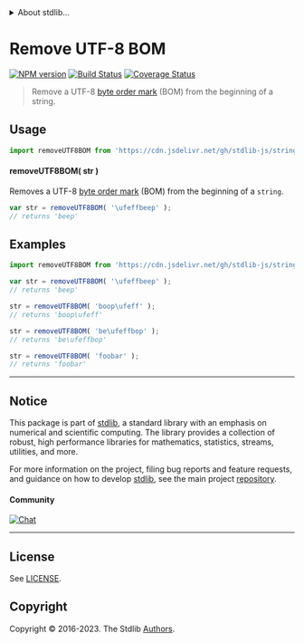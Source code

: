 <!--

@license Apache-2.0

Copyright (c) 2018 The Stdlib Authors.

Licensed under the Apache License, Version 2.0 (the "License");
you may not use this file except in compliance with the License.
You may obtain a copy of the License at

   http://www.apache.org/licenses/LICENSE-2.0

Unless required by applicable law or agreed to in writing, software
distributed under the License is distributed on an "AS IS" BASIS,
WITHOUT WARRANTIES OR CONDITIONS OF ANY KIND, either express or implied.
See the License for the specific language governing permissions and
limitations under the License.

-->


<details>
  <summary>
    About stdlib...
  </summary>
  <p>We believe in a future in which the web is a preferred environment for numerical computation. To help realize this future, we've built stdlib. stdlib is a standard library, with an emphasis on numerical and scientific computation, written in JavaScript (and C) for execution in browsers and in Node.js.</p>
  <p>The library is fully decomposable, being architected in such a way that you can swap out and mix and match APIs and functionality to cater to your exact preferences and use cases.</p>
  <p>When you use stdlib, you can be absolutely certain that you are using the most thorough, rigorous, well-written, studied, documented, tested, measured, and high-quality code out there.</p>
  <p>To join us in bringing numerical computing to the web, get started by checking us out on <a href="https://github.com/stdlib-js/stdlib">GitHub</a>, and please consider <a href="https://opencollective.com/stdlib">financially supporting stdlib</a>. We greatly appreciate your continued support!</p>
</details>

# Remove UTF-8 BOM

[![NPM version][npm-image]][npm-url] [![Build Status][test-image]][test-url] [![Coverage Status][coverage-image]][coverage-url] <!-- [![dependencies][dependencies-image]][dependencies-url] -->

> Remove a UTF-8 [byte order mark][bom] (BOM) from the beginning of a string.

<section class="intro">

</section>

<!-- /.intro -->



<section class="usage">

## Usage

```javascript
import removeUTF8BOM from 'https://cdn.jsdelivr.net/gh/stdlib-js/string-remove-utf8-bom@v0.1.1-deno/mod.js';
```

#### removeUTF8BOM( str )

Removes a UTF-8 [byte order mark][bom] (BOM) from the beginning of a `string`.

```javascript
var str = removeUTF8BOM( '\ufeffbeep' );
// returns 'beep'
```

</section>

<!-- /.usage -->

<section class="examples">

## Examples

<!-- eslint no-undef: "error" -->

```javascript
import removeUTF8BOM from 'https://cdn.jsdelivr.net/gh/stdlib-js/string-remove-utf8-bom@v0.1.1-deno/mod.js';

var str = removeUTF8BOM( '\ufeffbeep' );
// returns 'beep'

str = removeUTF8BOM( 'boop\ufeff' );
// returns 'boop\ufeff'

str = removeUTF8BOM( 'be\ufeffbop' );
// returns 'be\ufeffbop'

str = removeUTF8BOM( 'foobar' );
// returns 'foobar'
```

</section>

<!-- /.examples -->



<!-- Section for related `stdlib` packages. Do not manually edit this section, as it is automatically populated. -->

<section class="related">

</section>

<!-- /.related -->

<!-- Section for all links. Make sure to keep an empty line after the `section` element and another before the `/section` close. -->


<section class="main-repo" >

* * *

## Notice

This package is part of [stdlib][stdlib], a standard library with an emphasis on numerical and scientific computing. The library provides a collection of robust, high performance libraries for mathematics, statistics, streams, utilities, and more.

For more information on the project, filing bug reports and feature requests, and guidance on how to develop [stdlib][stdlib], see the main project [repository][stdlib].

#### Community

[![Chat][chat-image]][chat-url]

---

## License

See [LICENSE][stdlib-license].


## Copyright

Copyright &copy; 2016-2023. The Stdlib [Authors][stdlib-authors].

</section>

<!-- /.stdlib -->

<!-- Section for all links. Make sure to keep an empty line after the `section` element and another before the `/section` close. -->

<section class="links">

[npm-image]: http://img.shields.io/npm/v/@stdlib/string-remove-utf8-bom.svg
[npm-url]: https://npmjs.org/package/@stdlib/string-remove-utf8-bom

[test-image]: https://github.com/stdlib-js/string-remove-utf8-bom/actions/workflows/test.yml/badge.svg?branch=v0.1.1
[test-url]: https://github.com/stdlib-js/string-remove-utf8-bom/actions/workflows/test.yml?query=branch:v0.1.1

[coverage-image]: https://img.shields.io/codecov/c/github/stdlib-js/string-remove-utf8-bom/main.svg
[coverage-url]: https://codecov.io/github/stdlib-js/string-remove-utf8-bom?branch=main

<!--

[dependencies-image]: https://img.shields.io/david/stdlib-js/string-remove-utf8-bom.svg
[dependencies-url]: https://david-dm.org/stdlib-js/string-remove-utf8-bom/main

-->

[chat-image]: https://img.shields.io/gitter/room/stdlib-js/stdlib.svg
[chat-url]: https://app.gitter.im/#/room/#stdlib-js_stdlib:gitter.im

[stdlib]: https://github.com/stdlib-js/stdlib

[stdlib-authors]: https://github.com/stdlib-js/stdlib/graphs/contributors

[cli-section]: https://github.com/stdlib-js/string-remove-utf8-bom#cli
[cli-url]: https://github.com/stdlib-js/string-remove-utf8-bom/tree/cli
[@stdlib/string-remove-utf8-bom]: https://github.com/stdlib-js/string-remove-utf8-bom/tree/main

[umd]: https://github.com/umdjs/umd
[es-module]: https://developer.mozilla.org/en-US/docs/Web/JavaScript/Guide/Modules

[deno-url]: https://github.com/stdlib-js/string-remove-utf8-bom/tree/deno
[umd-url]: https://github.com/stdlib-js/string-remove-utf8-bom/tree/umd
[esm-url]: https://github.com/stdlib-js/string-remove-utf8-bom/tree/esm
[branches-url]: https://github.com/stdlib-js/string-remove-utf8-bom/blob/main/branches.md

[stdlib-license]: https://raw.githubusercontent.com/stdlib-js/string-remove-utf8-bom/main/LICENSE

[bom]: https://en.wikipedia.org/wiki/Byte_order_mark#UTF-8

[standard-streams]: https://en.wikipedia.org/wiki/Standard_streams

</section>

<!-- /.links -->
